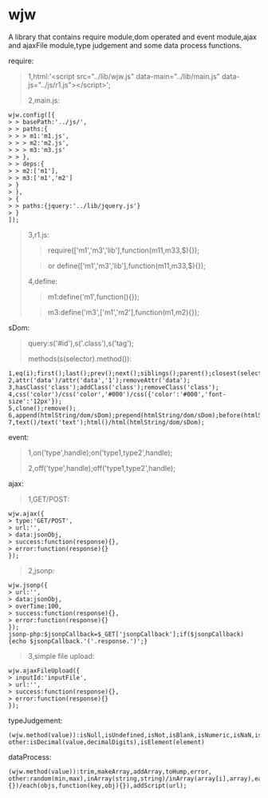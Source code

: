 # wjw
A library that contains require module,dom operated and event module,ajax and ajaxFile module,type judgement and some data process functions.
> 
require:
> 
> 1,html:'\<script src="../lib/wjw.js" data-main="../lib/main.js" data-js="../js/r1.js"\>\</script\>';
> 
> 2,main.js:
> 
    wjw.config([{
    > > basePath:'../js/',
    > > paths:{
    > > > m1:'m1.js',
    > > > m2:'m2.js',
    > > > m3:'m3.js'
    > > },
    > > deps:{
    > > m2:['m1'],
    > > m3:['m1','m2']
    > }
    > },
    > {
    > > paths:{jquery:'../lib/jquery.js'}
    > }
    ]);
> 
> 3,r1.js:
> 
> > require(['m1','m3','lib'],function(m11,m33,$){});
> 
> > or define(['m1','m3','lib'],function(m11,m33,$){});
> 
> 4,define:
> 
> > m1:define('m1',function(){});
> 
> > m3:define('m3',['m1','m2'],function(m1,m2){});
> 
sDom:
> 
> query:s('#id'),s('.class'),s('tag');
> 
> methods(s(selector).method()):
>
    1,eq(i);first();last();prev();next();siblings();parent();closest(selector);children();find(selector);
    2,attr('data')/attr('data','1');removeAttr('data');
    3,hasClass('class');addClass('class');removeClass('class');
    4,css('color')/css('color','#000')/css({'color':'#000','font-size':'12px'});
    5,clone();remove();
    6,append(htmlString/dom/sDom);prepend(htmlString/dom/sDom);before(htmlString/dom/sDom);after(htmlString/dom/sDom);
    7,text()/text('text');html()/html(htmlString/dom/sDom);
> 
event:
> 
> 1,on('type',handle);on('type1,type2',handle);
> 
> 2,off('type',handle);off('type1,type2',handle);
> 
ajax:
> 
> 1,GET/POST:
> 
    wjw.ajax({
    > type:'GET/POST',
    > url:'',
    > data:jsonObj,
    > success:function(response){},
    > error:function(response){}
    });
> 
> 2,jsonp:
> 
    wjw.jsonp({
    > url:'',
    > data:jsonObj,
    > overTime:100,
    > success:function(response){},
    > error:function(response){}
    });
    jsonp-php:$jsonpCallback=$_GET['jsonpCallback'];if($jsonpCallback){echo $jsonpCallback.'('.response.')';}
> 
> 3,simple file upload:
> 
    wjw.ajaxFileUpload({
    > inputId:'inputFile',
    > url:'',
    > success:function(response){},
    > error:function(response){}
    });
> 
typeJudgement:
> 
    (wjw.method(value)):isNull,isUndefined,isNot,isBlank,isNumeric,isNaN,isArrayLike,isString,isBoolean,isNumber,isDate,isArray,isFunction,isCN
    other:isDecimal(value,decimalDigits),isElement(element)
> 
dataProcess:
> 
    (wjw.method(value)):trim,makeArray,addArray,toHump,error,
    other:random(min,max),inArray(string,string)/inArray(array[i],array),each(array,function(i,obj){})/each(objs,function(key,obj){}),addScript(url);

